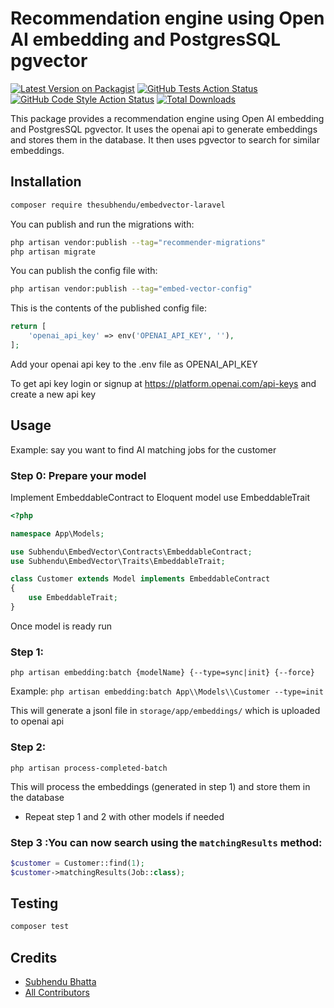 # Recommendation engine using Open AI embedding and PostgresSQL pgvector

[![Latest Version on Packagist](https://img.shields.io/packagist/v/thesubhendu/recommender.svg?style=flat-square)](https://packagist.org/packages/thesubhendu/recommender)
[![GitHub Tests Action Status](https://img.shields.io/github/actions/workflow/status/thesubhendu/recommender/run-tests.yml?branch=main&label=tests&style=flat-square)](https://github.com/thesubhendu/recommender/actions?query=workflow%3Arun-tests+branch%3Amain)
[![GitHub Code Style Action Status](https://img.shields.io/github/actions/workflow/status/thesubhendu/recommender/fix-php-code-style-issues.yml?branch=main&label=code%20style&style=flat-square)](https://github.com/thesubhendu/recommender/actions?query=workflow%3A"Fix+PHP+code+style+issues"+branch%3Amain)
[![Total Downloads](https://img.shields.io/packagist/dt/thesubhendu/recommender.svg?style=flat-square)](https://packagist.org/packages/thesubhendu/recommender)

This package provides a recommendation engine using Open AI embedding and PostgresSQL pgvector. It uses the openai api to generate embeddings and stores them in the database. It then uses pgvector to search for similar embeddings.

## Installation

```bash
composer require thesubhendu/embedvector-laravel
```

You can publish and run the migrations with:

```bash
php artisan vendor:publish --tag="recommender-migrations"
php artisan migrate
```

You can publish the config file with:

```bash
php artisan vendor:publish --tag="embed-vector-config"
```

This is the contents of the published config file:

```php
return [
    'openai_api_key' => env('OPENAI_API_KEY', ''),
];
```
Add your openai api key to the .env file as OPENAI_API_KEY

To get api key login or signup at https://platform.openai.com/api-keys and create a new api key

## Usage

Example: say you want to find AI matching jobs for the customer
### Step 0: Prepare your model
Implement EmbeddableContract to Eloquent model 
use EmbeddableTrait

```php
<?php

namespace App\Models;

use Subhendu\EmbedVector\Contracts\EmbeddableContract;
use Subhendu\EmbedVector\Traits\EmbeddableTrait;

class Customer extends Model implements EmbeddableContract
{
    use EmbeddableTrait;
}
```

Once model is ready run

### Step 1:
`php artisan embedding:batch {modelName} {--type=sync|init} {--force}`

Example: `php artisan embedding:batch App\\Models\\Customer --type=init`

This will generate a jsonl file in `storage/app/embeddings/` which is uploaded to openai api

### Step 2:
`php artisan process-completed-batch`

This will process the embeddings  (generated in step 1) and store them in the database

- Repeat step 1 and 2 with other models if needed

### Step 3 :You can now search using the `matchingResults` method:

```php
$customer = Customer::find(1);
$customer->matchingResults(Job::class);
```

## Testing

```bash
composer test
```

## Credits

- [Subhendu Bhatta](https://github.com/thesubhendu)
- [All Contributors](../../contributors)


